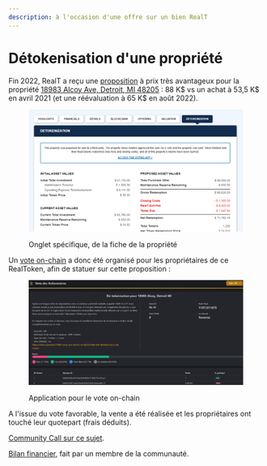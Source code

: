 ```yaml
---
description: à l'occasion d'une offre sur un bien RealT
---
```


# Détokenisation d'une propriété

Fin 2022, RealT a reçu une [proposition](https://drive.google.com/file/d/1UhJBCzkcf92pseQpsaS-ayab5Vjs3eEA/view?\_hsmi=237160089&\_hsenc=p2ANqtz-9DKdHNQmKMnROK24vGVfHdirf1fadf8Ap4VnPKZPtNr82KNP07-TVDf-fZd82fGFoijV6l4RKoZpe6T7loPImmg3mVnA) à prix très avantageux pour la propriété [18983 Alcoy Ave, Detroit, MI 48205](https://realt.co/product/18983-alcoy-ave-detroit-mi-48205#tab-title-detokenization\_tab) : 88 K$ vs un achat à 53,5 K$ en avril 2021 (et une réévaluation à 65 K$ en août 2022).

<figure><img src="../.gitbook/assets/image (179).png" alt=""><figcaption><p>Onglet spécifique, de la fiche de la propriété</p></figcaption></figure>

Un [vote on-chain](../defi-realt/vote-realt.md) a donc été organisé pour les propriétaires de ce RealToken, afin de statuer sur cette proposition :

<figure><img src="../.gitbook/assets/image (44).png" alt=""><figcaption><p>Application pour le vote on-chain</p></figcaption></figure>

A l'issue du vote favorable, la vente a été réalisée et les propriétaires ont touché leur quotepart (frais déduits).

[Community Call sur ce sujet](https://www.youtube.com/watch?v=WqHcXJAXTyc\&t=1100s\&ab\_channel=RealT).

[Bilan financier](https://docs.google.com/spreadsheets/d/1wYKRv7hjgq9Tahyw4QSLGlKnTvWQqtIgF14yqDhmb2U/edit?usp=sharing), fait par un membre de la communauté.
